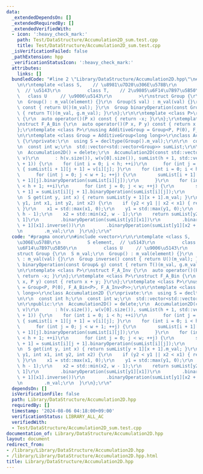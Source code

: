 ```yaml
---
data:
  _extendedDependsOn: []
  _extendedRequiredBy: []
  _extendedVerifiedWith:
  - icon: ':heavy_check_mark:'
    path: Test/DataStructure/Accumulation2D_sum.test.cpp
    title: Test/DataStructure/Accumulation2D_sum.test.cpp
  _isVerificationFailed: false
  _pathExtension: hpp
  _verificationStatusIcon: ':heavy_check_mark:'
  attributes:
    links: []
  bundledCode: "#line 2 \"Library/DataStructure/Accumulation2D.hpp\"\n#include <vector>\r\
    \n\r\ntemplate <class S,    // \u8981\u7D20\u306E\u578B\r\n          S element,\
    \  // \u5143\r\n          class T,    // 2\u9805\u6F14\u7B97\u5B50\r\n       \
    \   class U     // \u9006\u5143\r\n          >\r\nstruct Group {\r\n  S m_val;\r\
    \n  Group() : m_val(element) {}\r\n  Group(S val) : m_val(val) {}\r\n  Group inverse()\
    \ const { return U()(m_val); }\r\n  Group binaryOperation(const Group& g) const\
    \ { return T()(m_val, g.m_val); }\r\n};\r\n\r\ntemplate <class P>\r\nstruct F_A_Inv\
    \ {\r\n  auto operator()(P x) const { return -x; }\r\n};\r\ntemplate <class P>\r\
    \nstruct F_A_Bin {\r\n  auto operator()(P x, P y) const { return x + y; }\r\n\
    };\r\ntemplate <class P>\r\nusing AdditiveGroup = Group<P, P(0), F_A_Bin<P>, F_A_Inv<P>>;\r\
    \n\r\ntemplate <class Group = AdditiveGroup<long long>>\r\nclass Accumulation2D\
    \ {\r\nprivate:\r\n  using S = decltype(Group().m_val);\r\n\r\n  const int h;\r\
    \n  const int w;\r\n  std::vector<std::vector<Group>> sumList;\r\n\r\npublic:\r\
    \n  Accumulation2D() = delete;\r\n  Accumulation2D(const std::vector<std::vector<S>>&\
    \ v)\r\n      : h(v.size()), w(v[0].size()), sumList(h + 1, std::vector<Group>(w\
    \ + 1)) {\r\n    for (int i = 0; i < h; ++i)\r\n      for (int j = 0; j < w; ++j)\
    \ { sumList[i + 1][j + 1] = v[i][j]; }\r\n    for (int i = 0; i < h; ++i)\r\n\
    \      for (int j = 0; j < w + 1; ++j) {\r\n        sumList[i + 1][j] = sumList[i\
    \ + 1][j].binaryOperation(sumList[i][j]);\r\n      }\r\n    for (int i = 0; i\
    \ < h + 1; ++i)\r\n      for (int j = 0; j < w; ++j) {\r\n        sumList[i][j\
    \ + 1] = sumList[i][j + 1].binaryOperation(sumList[i][j]);\r\n      }\r\n  }\r\
    \n  S get(int y, int x) { return sumList[y + 1][x + 1].m_val; }\r\n  S get(int\
    \ y1, int x1, int y2, int x2) {\r\n    if (y2 < y1 || x2 < x1) { return Group().m_val;\
    \ }\r\n    x1 = std::max(x1, 0);\r\n    y1 = std::max(y1, 0);\r\n    y2 = std::min(y2,\
    \ h - 1);\r\n    x2 = std::min(x2, w - 1);\r\n    return sumList[y2 + 1][x2 +\
    \ 1]\r\n        .binaryOperation(sumList[y1][x1])\r\n        .binaryOperation(sumList[y2\
    \ + 1][x1].inverse())\r\n        .binaryOperation(sumList[y1][x2 + 1].inverse())\r\
    \n        .m_val;\r\n  }\r\n};\r\n"
  code: "#pragma once\r\n#include <vector>\r\n\r\ntemplate <class S,    // \u8981\u7D20\
    \u306E\u578B\r\n          S element,  // \u5143\r\n          class T,    // 2\u9805\
    \u6F14\u7B97\u5B50\r\n          class U     // \u9006\u5143\r\n          >\r\n\
    struct Group {\r\n  S m_val;\r\n  Group() : m_val(element) {}\r\n  Group(S val)\
    \ : m_val(val) {}\r\n  Group inverse() const { return U()(m_val); }\r\n  Group\
    \ binaryOperation(const Group& g) const { return T()(m_val, g.m_val); }\r\n};\r\
    \n\r\ntemplate <class P>\r\nstruct F_A_Inv {\r\n  auto operator()(P x) const {\
    \ return -x; }\r\n};\r\ntemplate <class P>\r\nstruct F_A_Bin {\r\n  auto operator()(P\
    \ x, P y) const { return x + y; }\r\n};\r\ntemplate <class P>\r\nusing AdditiveGroup\
    \ = Group<P, P(0), F_A_Bin<P>, F_A_Inv<P>>;\r\n\r\ntemplate <class Group = AdditiveGroup<long\
    \ long>>\r\nclass Accumulation2D {\r\nprivate:\r\n  using S = decltype(Group().m_val);\r\
    \n\r\n  const int h;\r\n  const int w;\r\n  std::vector<std::vector<Group>> sumList;\r\
    \n\r\npublic:\r\n  Accumulation2D() = delete;\r\n  Accumulation2D(const std::vector<std::vector<S>>&\
    \ v)\r\n      : h(v.size()), w(v[0].size()), sumList(h + 1, std::vector<Group>(w\
    \ + 1)) {\r\n    for (int i = 0; i < h; ++i)\r\n      for (int j = 0; j < w; ++j)\
    \ { sumList[i + 1][j + 1] = v[i][j]; }\r\n    for (int i = 0; i < h; ++i)\r\n\
    \      for (int j = 0; j < w + 1; ++j) {\r\n        sumList[i + 1][j] = sumList[i\
    \ + 1][j].binaryOperation(sumList[i][j]);\r\n      }\r\n    for (int i = 0; i\
    \ < h + 1; ++i)\r\n      for (int j = 0; j < w; ++j) {\r\n        sumList[i][j\
    \ + 1] = sumList[i][j + 1].binaryOperation(sumList[i][j]);\r\n      }\r\n  }\r\
    \n  S get(int y, int x) { return sumList[y + 1][x + 1].m_val; }\r\n  S get(int\
    \ y1, int x1, int y2, int x2) {\r\n    if (y2 < y1 || x2 < x1) { return Group().m_val;\
    \ }\r\n    x1 = std::max(x1, 0);\r\n    y1 = std::max(y1, 0);\r\n    y2 = std::min(y2,\
    \ h - 1);\r\n    x2 = std::min(x2, w - 1);\r\n    return sumList[y2 + 1][x2 +\
    \ 1]\r\n        .binaryOperation(sumList[y1][x1])\r\n        .binaryOperation(sumList[y2\
    \ + 1][x1].inverse())\r\n        .binaryOperation(sumList[y1][x2 + 1].inverse())\r\
    \n        .m_val;\r\n  }\r\n};\r\n"
  dependsOn: []
  isVerificationFile: false
  path: Library/DataStructure/Accumulation2D.hpp
  requiredBy: []
  timestamp: '2024-08-06 04:18:00+09:00'
  verificationStatus: LIBRARY_ALL_AC
  verifiedWith:
  - Test/DataStructure/Accumulation2D_sum.test.cpp
documentation_of: Library/DataStructure/Accumulation2D.hpp
layout: document
redirect_from:
- /library/Library/DataStructure/Accumulation2D.hpp
- /library/Library/DataStructure/Accumulation2D.hpp.html
title: Library/DataStructure/Accumulation2D.hpp
---
```

